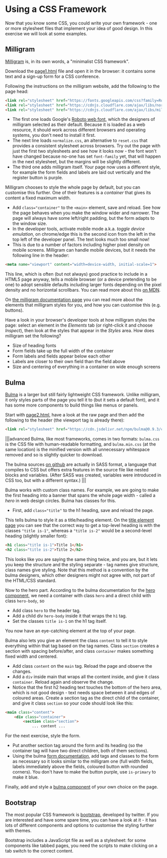 # Using a CSS Framework

Now that you know some CSS, you could write your own framework - one or more stylesheet files that implement your idea of good design. In this exercise we will look at some examples.

## Milligram

[Milligram](https://milligram.io) is, in its own words, a "minimalist CSS framework".

Download the [page1.html](../resources/page1.html) file and open it in the browser: it contains some text and a sign-up form for a CSS conference.

Following the instructions on the milligram website, add the following to the page head:

```html
<link rel="stylesheet" href="https://fonts.googleapis.com/css?family=Roboto:300,300italic,700,700italic">
<link rel="stylesheet" href="https://cdnjs.cloudflare.com/ajax/libs/normalize/8.0.1/normalize.css">
<link rel="stylesheet" href="https://cdnjs.cloudflare.com/ajax/libs/milligram/1.4.1/milligram.css">

```

  - The first one loads Google's [Roboto web font](https://fonts.google.com/specimen/Roboto), which the designers of milligram selected as their default. Because it is loaded as a web resource, it should work across different browsers and operating systems, you don't need to install it first.
  - The next line loads `normalize.css`, an alternative to `reset.css` that provides a consistent stylesheet across browsers. Try out the page with just the first two stylesheets and see how it looks now - the font won't have changed because no-one has set `font-family` yet, that will happen in the next stylesheet, but the margins will be slightly different.
  - The third one adds milligram itself. Your page now uses a different style, for example the form fields and labels are laid out vertically and the register button is purple.

Milligram chooses to style the whole page by default, but you can customise this further. One of their features is a _container_ that gives its content a fixed maximum width.

  - Add `class="container"` to the `<main>` element, save and reload. See how the page behaves when you make the window wider and narrower. The page will always have some left/right padding, but the form adapts to the window size.
  - In the developer tools, activate mobile mode a.k.a. _toggle device emulation_, on chrome/edge this is the second icon from the left in the top left of the developer panel. The text looks much too small now!
  - This is due to a number of factors including higher pixel density on mobile screens. Milligram can handle mobile devices, but it needs the following line in the header:

```html
<meta name="viewport" content="width=device-width, initial-scale=1">
```

This line, which is often (but not always) good practice to include in a HTML5 page anyway, tells a mobile browser (or a device pretending to be one) to adopt sensible defaults including larger fonts depending on the pixel density and no horizontal scrollbars. You can read more about this [on MDN](https://developer.mozilla.org/en-US/docs/Web/HTML/Viewport_meta_tag).

On [the milligram documentation page](https://milligram.io/#typography) you can read more about the elements that milligram styles for you, and how you can customise this (e.g. buttons).

Have a look in your browser's developer tools at how milligram styles the page: select an element in the _Elements_ tab (or right-click it and choose _Inspect_), then look at the styles that appear in the _Styles_ area. How does milligram set the following?

  - Size of heading fonts
  - Form fields take up the full width of the container
  - Form labels and fields appear below each other
  - Labels are closer to their own field than the field above
  - Size and centering of everything in a container on wide enough screens

## Bulma

[Bulma](htttps://bulma.io) is a larger but still fairly lightweight CSS framework. Unlike milligram, it only styles parts of the page you tell it to (but it sets a default font), and it has some more components to build things like menus or panels.

Start with [page2.html](../resources/page2.html), have a look at the raw page and then add the following to the header (the viewport tag is already there):

```html
<link rel="stylesheet" href="https://cdn.jsdelivr.net/npm/bulma@0.9.3/css/bulma.css">
```

|||advanced
Bulma, like most frameworks, comes in two formats: `bulma.css` is the CSS file with human-readable formatting, and `bulma.min.css` (at the same location) is the minified version with all unnecessary whitespace removed and so is slightly quicker to download.

The bulma sources [on github](github.com/jgthms/bulma) are actually in SASS format, a language that compiles to CSS but offers extra features in the source file like nested blocks and variables. (After SASS was created, variables were introduced in CSS too, but with a different syntax.)
|||

Bulma works with custom class names. For example, we are going to make the first heading into a banner that spans the whole page width - called a _hero_ in web design circles. Bulma has classes for this.

  - First, add `class="title"` to the h1 heading, save and reload the page.

This tells bulma to style it as a title/heading element. On the [title element page](https://bulma.io/documentation/elements/title/) you can see that the correct way to get a top-level heading is with the classes `"title is-1"`, whereas a `"title is-2"` would be a second-level heading (slightly smaller font):

```html
<h1 class="title is-1">Title 1</h1>
<h2 class="title is-2">Title 2</h2>
```

This looks like you are saying the same thing twice, and you are, but it lets you keep the structure and the styling separate - tag names give structure, class names give styling. Note that this method is a convention by the bulma designers, which other designers might not agree with, not part of the HTML/CSS standard.

Now to the hero part. According to the bulma documentation for the [hero component](https://bulma.io/documentation/layout/hero/), we need a container with class `hero` and a direct child with class `hero-body`, so

  - Add class `hero` to the header tag.
  - Add a child div `hero-body` inside it that wraps the `h1` tag.
  - Set the classes `title is-1` on the h1 tag itself.

You now have an eye-catching element at the top of your page.

Bulma also lets you give an element the class `content` to tell it to style everything within that tag based on the tag names. Class `section` creates a section with spacing before/after, and class `container` makes something fixed width and centered.

  - Add class `content` on the `main` tag. Reload the page and observe the changes.
  - Add a `div` inside main that wraps all the content inside, and give it class `container`. Reload again and observe the change.
  - Notice that the first h2 heading text touches the bottom of the hero area, which is not good design - text needs space between it and edges of coloured areas. Create a section tag as the direct child of the container, and give it class `section` so your code should look like this:

```html
<main class="content">
    <div class="container">
        <section class="section">
            ... content ...
```

For the next exercise, style the form.

  - Put another section tag around the form and its heading (so the container tag will have two direct children, both of them sections).
  - Using the bulma [form documentation](https://bulma.io/documentation/form/general/), add tags and classes to the form as necessary so it looks similar to the milligram one (full width fields, labels immediately above the fields, coloured button with rounded corners). You don't have to make the button purple, use `is-primary` to make it blue.

Finally, add and style a [bulma component](https://bulma.io/documentation/components/) of your own choice on the page.

## Bootstrap

The most popular CSS framework is [bootstrap](https://getbootstrap.com), developed by twitter. If you are interested and have some spare time, you can have a look at it - it has lots of different components and options to customise the styling further with themes.

Bootstrap includes a JavaScript file as well as a stylesheet: for some components like tabbed pages, you need the scripts to make clicking on a tab switch to the correct content.
